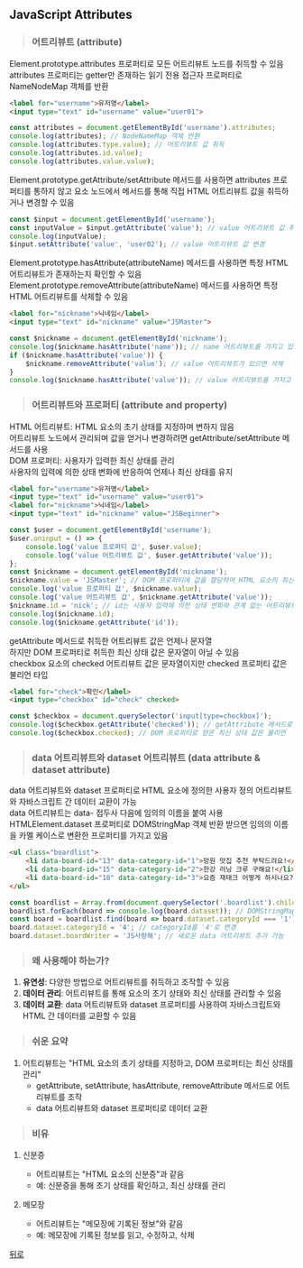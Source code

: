 ## JavaScript Attributes
> ### 어트리뷰트 (attribute)
Element.prototype.attributes 프로퍼티로 모든 어트리뷰트 노드를 취득할 수 있음</br>
attributes 프로퍼티는 getter만 존재하는 읽기 전용 접근자 프로퍼티로 NameNodeMap 객체를 반환

```html
<label for="username">유저명</label>
<input type="text" id="username" value="user01">
```
```javascript
const attributes = document.getElementById('username').attributes;
console.log(attributes); // NodeNameMap 객체 반환
console.log(attributes.type.value); // 어트리뷰트 값 취득
console.log(attributes.id.value);
console.log(attributes.value.value);
```

Element.prototype.getAttribute/setAttribute 메서드를 사용하면 attributes 프로퍼티를 통하지 않고 요소 노드에서 메서드를 통해 직접 HTML 어트리뷰트 값을 취득하거나 변경할 수 있음

```javascript
const $input = document.getElementById('username');
const inputValue = $input.getAttribute('value'); // value 어트리뷰트 값 취득
console.log(inputValue);
$input.setAttribute('value', 'user02'); // value 어트리뷰트 값 변경
```

Element.prototype.hasAttribute(attributeName) 메서드를 사용하면 특정 HTML 어트리뷰트가 존재하는지 확인할 수 있음</br>
Element.prototype.removeAttribute(attributeName) 메서드를 사용하면 특정 HTML 어트리뷰트를 삭제할 수 있음

```html
<label for="nickname">닉네임</label>
<input type="text" id="nickname" value="JSMaster">
```
```javascript
const $nickname = document.getElementById('nickname');
console.log($nickname.hasAttribute('name')); // name 어트리뷰트를 가지고 있는지 확인
if ($nickname.hasAttribute('value')) {
    $nickname.removeAttribute('value'); // value 어트리뷰트가 있으면 삭제
}
console.log($nickname.hasAttribute('value')); // value 어트리뷰트를 가지고 있는지 확인
```

> ### 어트리뷰트와 프로퍼티 (attribute and property)
HTML 어트리뷰트: HTML 요소의 초기 상태를 지정하며 변하지 않음</br>
어트리뷰트 노드에서 관리되며 값을 얻거나 변경하려면 getAttribute/setAttribute 메서드를 사용</br>
DOM 프로퍼티: 사용자가 입력한 최신 상태를 관리</br>
사용자의 입력에 의한 상태 변화에 반응하여 언제나 최신 상태를 유지

```html
<label for="username">유저명</label>
<input type="text" id="username" value="user01">
<label for="nickname">닉네임</label>
<input type="text" id="nickname" value="JSBeginner">
```
```javascript
const $user = document.getElementById('username');
$user.oninput = () => {
    console.log('value 프로퍼티 값', $user.value);
    console.log('value 어트리뷰트 값', $user.getAttribute('value'));
};
const $nickname = document.getElementById('nickname');
$nickname.value = 'JSMaster'; // DOM 프로퍼티에 값을 할당하여 HTML 요소의 최신 상태를 변경
console.log('value 프로퍼티 값', $nickname.value);
console.log('value 어트리뷰트 값', $nickname.getAttribute('value'));
$nickname.id = 'nick'; // id는 사용자 입력에 의한 상태 변화와 관계 없는 어트리뷰트이므로 id 어트리뷰트와 id 프로퍼티는 항상 동일한 값으로 연동
console.log($nickname.id);
console.log($nickname.getAttribute('id'));
```

getAttribute 메서드로 취득한 어트리뷰트 값은 언제나 문자열</br>
하지만 DOM 프로퍼티로 취득한 최신 상태 값은 문자열이 아닐 수 있음</br>
checkbox 요소의 checked 어트리뷰트 값은 문자열이지만 checked 프로퍼티 값은 불리언 타입

```html
<label for="check">확인</label>
<input type="checkbox" id="check" checked>
```
```javascript
const $checkbox = document.querySelector('input[type=checkbox]');
console.log($checkbox.getAttribute('checked')); // getAttribute 메서드로 얻은 어트리뷰트 값은 문자열
console.log($checkbox.checked); // DOM 프로퍼티로 얻은 최신 상태 값은 불리언
```

> ### data 어트리뷰트와 dataset 어트리뷰트 (data attribute & dataset attribute)
data 어트리뷰트와 dataset 프로퍼티로 HTML 요소에 정의한 사용자 정의 어트리뷰트와 자바스크립트 간 데이터 교환이 가능</br>
data 어트리뷰트는 data- 접두사 다음에 임의의 이름을 붙여 사용</br>
HTMLElement.dataset 프로퍼티로 DOMStringMap 객체 반환 받으면 임의의 이름을 카멜 케이스로 변환한 프로퍼티를 가지고 있음

```html
<ul class="boardlist">
    <li data-board-id="13" data-category-id="1">망원 맛집 추천 부탁드려요!</li>
    <li data-board-id="15" data-category-id="2">한강 러닝 크루 구해요!</li>
    <li data-board-id="18" data-category-id="3">요즘 재태크 어떻게 하시나요?</li>
</ul>
```
```javascript
const boardlist = Array.from(document.querySelector('.boardlist').children);
boardlist.forEach(board => console.log(board.dataset)); // DOMStringMap 객체 반환 출력
const board = boardlist.find(board => board.dataset.categoryId === '1'); // categoryId가 '1'인 요소 노드를 취득
board.dataset.categoryId = '4'; // categoryId를 '4'로 변경
board.dataset.boardWriter = 'JS사랑해'; // 새로운 data 어트리뷰트 추가 가능
```

> ### 왜 사용해야 하는가?
1. **유연성**: 다양한 방법으로 어트리뷰트를 취득하고 조작할 수 있음
2. **데이터 관리**: 어트리뷰트를 통해 요소의 초기 상태와 최신 상태를 관리할 수 있음
3. **데이터 교환**: data 어트리뷰트와 dataset 프로퍼티를 사용하여 자바스크립트와 HTML 간 데이터를 교환할 수 있음

> ### 쉬운 요약
1. 어트리뷰트는 "HTML 요소의 초기 상태를 지정하고, DOM 프로퍼티는 최신 상태를 관리"
    - getAttribute, setAttribute, hasAttribute, removeAttribute 메서드로 어트리뷰트를 조작
    - data 어트리뷰트와 dataset 프로퍼티로 데이터 교환

> ### 비유
1. 신분증
    - 어트리뷰트는 "HTML 요소의 신분증"과 같음
    - 예: 신분증을 통해 초기 상태를 확인하고, 최신 상태를 관리

2. 메모장
    - 어트리뷰트는 "메모장에 기록된 정보"와 같음
    - 예: 메모장에 기록된 정보를 읽고, 수정하고, 삭제

[뒤로](javascript.md)
